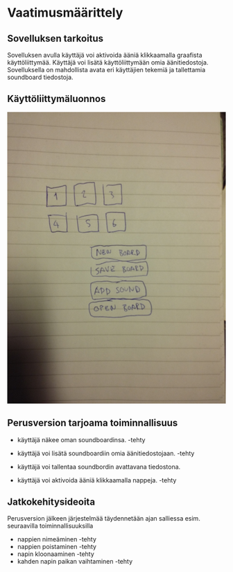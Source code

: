 # Vaatimusmäärittely

## Sovelluksen tarkoitus

Sovelluksen avulla käyttäjä voi aktivoida ääniä klikkaamalla graafista käyttöliittymää. Käyttäjä voi lisätä käyttöliittymään omia äänitiedostoja. Sovelluksella on mahdollista avata eri käyttäjien tekemiä ja tallettamia soundboard tiedostoja.


## Käyttöliittymäluonnos

<img src="https://raw.githubusercontent.com/synesteesia/ot-harjoitustyo/master/dokumentointi/Kuvat/20191106_163624.jpg" width="750">

## Perusversion tarjoama toiminnallisuus

- käyttäjä näkee oman soundboardinsa.  -tehty

- käyttäjä voi lisätä soundboardiin omia äänitiedostojaan. -tehty

- käyttäjä voi tallentaa soundbordin avattavana tiedostona.

- käyttäjä voi aktivoida ääniä klikkaamalla nappeja. -tehty

## Jatkokehitysideoita

Perusversion jälkeen järjestelmää täydennetään ajan salliessa esim. seuraavilla toiminnallisuuksilla

- nappien nimeäminen -tehty
- nappien poistaminen -tehty
- napin kloonaaminen -tehty
- kahden napin paikan vaihtaminen -tehty